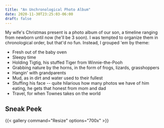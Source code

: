 ```yaml
---
title: "An Unchronological Photo Album"
date: 2020-11-30T23:25:03-06:00
draft: false
---
```


My wife's Christmas present is a photo album of our son, a timeline ranging from newborn until now (he'll be 3 soon). I was tempted to organize them in chronological order, but that'd no fun. Instead, I grouped 'em by theme:

<!--more-->

- Fresh out of the baby oven
- Sleepy time
- Holding Tigtig, his stuffed Tiger from Winnie-the-Pooh
- Grabbing nature by the horns, in the form of frogs, lizards, grasshoppers
- Hangin' with grandparents
- Mud, as in dirt and water used to their fullest
- Stuffing his face -- quite hilarious how many photos we have of him eating, he gets that honest from mom and dad
- Travel, for when Townes takes on the world

## Sneak Peek

{{< gallery 
command="Resize" 
options="700x" >}}
